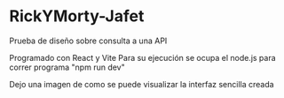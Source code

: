 # RickYMorty-Jafet
Prueba de diseño sobre consulta a una API

Programado con React y Vite
Para su ejecución se ocupa el node.js para correr programa "npm run dev"

Dejo una imagen de como se puede visualizar la interfaz sencilla creada
